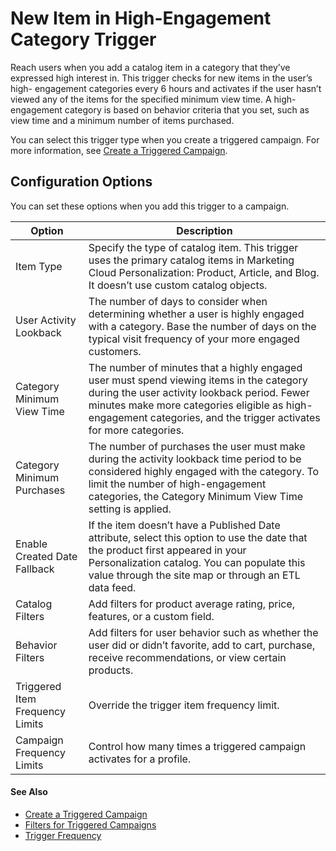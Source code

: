 

# New Item in High-Engagement Category Trigger

Reach users when you add a catalog item in a category that they’ve expressed
high interest in. This trigger checks for new items in the user’s high-
engagement categories every 6 hours and activates if the user hasn’t viewed
any of the items for the specified minimum view time. A high-engagement
category is based on behavior criteria that you set, such as view time and a
minimum number of items purchased.

You can select this trigger type when you create a triggered campaign. For
more information, see [Create a Triggered
Campaign](https://help.salesforce.com/s/articleView?id=sf.mc_pers_triggered_campaign_create.htm&language=en_US&type=5
"Use a triggered campaign to launch a journey when a specific action or event
occurs. For example, send a promotion to a shopper who spent time viewing a
product but didn’t purchase. You can recommend unread articles or products to
a visitor who has spent more than 5 minutes reading about a topic. You can
remind new users to complete onboarding steps, or alert sales reps when target
prospects spend a certain amount of time on your site. When creating a
triggered campaign, you can define when to trigger the campaign, which users
to target, and which experiences to deliver.").

## Configuration Options

You can set these options when you add this trigger to a campaign.

Option | Description  
---|---  
Item Type | Specify the type of catalog item. This trigger uses the primary catalog items in Marketing Cloud Personalization: Product, Article, and Blog. It doesn’t use custom catalog objects.   
User Activity Lookback | The number of days to consider when determining whether a user is highly engaged with a category. Base the number of days on the typical visit frequency of your more engaged customers.  
Category Minimum View Time | The number of minutes that a highly engaged user must spend viewing items in the category during the user activity lookback period. Fewer minutes make more categories eligible as high-engagement categories, and the trigger activates for more categories.  
Category Minimum Purchases | The number of purchases the user must make during the activity lookback time period to be considered highly engaged with the category. To limit the number of high-engagement categories, the Category Minimum View Time setting is applied.  
Enable Created Date Fallback | If the item doesn’t have a Published Date attribute, select this option to use the date that the product first appeared in your Personalization catalog. You can populate this value through the site map or through an ETL data feed.   
Catalog Filters | Add filters for product average rating, price, features, or a custom field.  
Behavior Filters | Add filters for user behavior such as whether the user did or didn’t favorite, add to cart, purchase, receive recommendations, or view certain products.  
Triggered Item Frequency Limits | Override the trigger item frequency limit.   
Campaign Frequency Limits | Control how many times a triggered campaign activates for a profile.  
  
#### See Also

  * [Create a Triggered Campaign](https://help.salesforce.com/s/articleView?id=sf.mc_pers_triggered_campaign_create.htm&language=en_US&type=5 "Use a triggered campaign to launch a journey when a specific action or event occurs. For example, send a promotion to a shopper who spent time viewing a product but didn’t purchase. You can recommend unread articles or products to a visitor who has spent more than 5 minutes reading about a topic. You can remind new users to complete onboarding steps, or alert sales reps when target prospects spend a certain amount of time on your site. When creating a triggered campaign, you can define when to trigger the campaign, which users to target, and which experiences to deliver.")
  * [Filters for Triggered Campaigns](https://help.salesforce.com/s/articleView?id=sf.mc_pers_triggered_campaign_filter.htm&language=en_US&type=5 "You can apply user behavior or catalog filters for some triggered campaigns to refine qualification for trigger activation. A user behavior filter is based on customer interaction with the trigger items. A catalog filter is based on catalog attributes. For example, you can add a catalog filter to a product back in stock trigger to have it activate only if the item price is less than $100. Or, you can add a behavior filter so the trigger only activates if the user favorites the product.")
  * [Trigger Frequency](https://help.salesforce.com/s/articleView?id=sf.mc_pers_triggered_campaign_trigger_frequency.htm&language=en_US&type=5 "Frequency limits apply to the number of triggers that Marketing Cloud Personalization sends for a user profile for a specified time period.")

